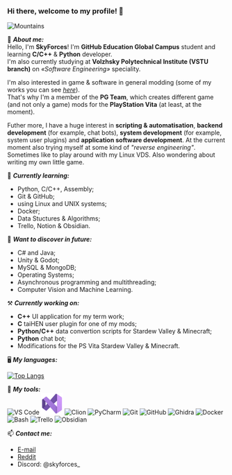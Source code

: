 ### Hi there, welcome to my profile! 👋

![Mountains](https://github.com/SkyForcesGit/SkyForcesGit/assets/64554063/c1ffdaef-4028-49b4-b619-3840847278df)

👨 ***About me:***  
Hello, I'm **SkyForces**! I'm **GitHub Education Global Campus** student and learning **C/C++** & **Python** developer.  
I'm also currently studying at **Volzhsky Polytechnical Institute (VSTU branch)** on *«Software Engineering»* speciality.

I'm also interested in game & software in general modding (some of my works you can see *[here](https://dev.pgteam.org/mods/other-games/minecraft-enhanced)*).  
That's why I'm a member of the **PG Team**, which creates different game (and not only a game) mods for the **PlayStation Vita** (at least, at the moment).

Futher more, I have a huge interest in **scripting & automatisation**, **backend development** (for example, chat bots), **system development** (for example, system user plugins) 
and **application software development**. At the current moment also trying myself at some kind of *"reverse engineering"*. 
Sometimes like to play around with my Linux VDS. Also wondering about writing my own little game.

🔬 ***Currently learning:***  
- Python, C/C++, Assembly;
- Git & GitHub;
- using Linux and UNIX systems;
- Docker;
- Data Stuctures & Algorithms;
- Trello, Notion & Obsidian.

🔭 ***Want to discover in future:***
- C# and Java;
- Unity & Godot;
- MySQL & MongoDB;
- Operating Systems;
- Asynchronous programming and multithreading;
- Computer Vision and Machine Learning.

⚒️ ***Currently working on:***
- **C++** UI application for my term work;
- **C** taiHEN user plugin for one of my mods;
- **Python/C++** data convertion scripts for Stardew Valley & Minecraft;
- **Python** chat bot;
- Modifications for the PS Vita Stardew Valley & Minecraft.

🖥️ ***My languages:***  

[![Top Langs](https://github-readme-stats.vercel.app/api/top-langs/?username=SkyForcesGit)](https://github.com/SkyForcesGit/github-readme-stats)

🧰 ***My tools:***  
<img src="https://uxwing.com/wp-content/themes/uxwing/download/brands-and-social-media/visual-studio-code-icon.png" alt="VS Code" width="50" height="50"/>
<img src="https://raw.githubusercontent.com/github/explore/86c1bd6b4584404882313005cbd1c213cacb16d8/topics/visual-studio/visual-studio.png" alt="Visual Studio" width="50" height="50"/>
<img src="https://upload.wikimedia.org/wikipedia/commons/thumb/6/62/Clion.svg/2048px-Clion.svg.png" alt="Clion" width="50" height="50"/>
<img src="https://upload.wikimedia.org/wikipedia/commons/thumb/1/1d/PyCharm_Icon.svg/1024px-PyCharm_Icon.svg.png" alt="PyCharm" width="50" height="50"/>
<img src="https://git-scm.com/images/logos/downloads/Git-Icon-1788C.png" alt="Git" width="50" height="50"/>
<img src="https://upload.wikimedia.org/wikipedia/commons/thumb/a/ae/Github-desktop-logo-symbol.svg/2048px-Github-desktop-logo-symbol.svg.png" alt="GitHub" width="50" height="50"/>
<img src="https://upload.wikimedia.org/wikipedia/commons/a/a3/Ghidra_Logo.png" alt="Ghidra" width="50" height="50"/>
<img src="https://cdn4.iconfinder.com/data/icons/logos-and-brands/512/97_Docker_logo_logos-512.png" alt="Docker" width="50" height="50"/>
<img src="https://upload.wikimedia.org/wikipedia/commons/thumb/4/4b/Bash_Logo_Colored.svg/2048px-Bash_Logo_Colored.svg.png" alt="Bash" width="50" height="50"/>
<img src="https://cdn-icons-png.flaticon.com/256/6124/6124991.png" alt="Trello" width="50" height="50"/>
<img src="https://upload.wikimedia.org/wikipedia/commons/thumb/1/10/2023_Obsidian_logo.svg/2048px-2023_Obsidian_logo.svg.png" alt="Obsidian" width="50" height="50"/>

📫 ***Contact me:***
- [E-mail](skyf0rces_@outlook.com)
- [Reddit](https://www.reddit.com/user/TheGreatSkyForces)
- Discord: @skyforces_

<!--
**SkyForcesGit/SkyForcesGit** is a ✨ _special_ ✨ repository because its `README.md` (this file) appears on your GitHub profile.

Here are some ideas to get you started:

- 🔭 I’m currently working on ...
- 🌱 I’m currently learning ...
- 👯 I’m looking to collaborate on ...
- 🤔 I’m looking for help with ...
- 💬 Ask me about ...
- 📫 How to reach me: ...
- 😄 Pronouns: ...
- ⚡ Fun fact: ...
-->
